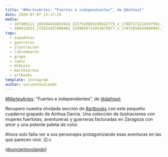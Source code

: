 ```yaml
---
title: "#MartesArtes: “Fuertes e independientes”, de @dafnext"
date: 2020-07-07 13:17:23
media: 
  - 107406111_169104414652024_3237520601836642775_n_17887371214597561.jpg
  - 106912033_172523437600483_3249036733453875977_n_17872859419808401.jpg
tags: 
  - espadotas
  - guerreras
  - ilustracion
  - librodearte
  - grapa
  - comic
  - dibujos
  - martesartes
  - artbooks
template: instagram
author: uncientovolando
---
```


[#MartesArtes](/tags/martesartes): “Fuertes e independientes”, de [@dafnext](https://instagram.com/dafnext).

Recupero nuestra olvidada sección de [#artbooks](/tags/artbooks) con este pequeño cuaderno grapado de Ainhoa García. Una colección de ilustraciones con mujeres fuertotas, aventureras y guerreras facturadas en Zaragoza con amor y una potente paleta de color.

Ahora solo falta ver a sus personajes protagonizando esas aventuras en las que parecen vivir. 😉⚔️

([@uncientovolando](https://instagram.com/uncientovolando))

